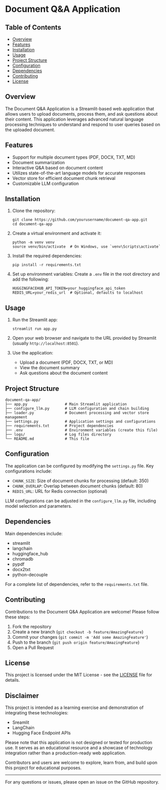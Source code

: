 # Document Q&A Application

## Table of Contents

- [Overview](#overview)
- [Features](#features)
- [Installation](#installation)
- [Usage](#usage)
- [Project Structure](#project-structure)
- [Configuration](#configuration)
- [Dependencies](#dependencies)
- [Contributing](#contributing)
- [License](#license)

## Overview

The Document Q&A Application is a Streamlit-based web application that allows users to upload documents, process them, and ask questions about their content. This application leverages advanced natural language processing techniques to understand and respond to user queries based on the uploaded document.

## Features

- Support for multiple document types (PDF, DOCX, TXT, MD)
- Document summarization
- Interactive Q&A based on document content
- Utilizes state-of-the-art language models for accurate responses
- Vector store for efficient document chunk retrieval
- Customizable LLM configuration

## Installation

1. Clone the repository:
   ```
   git clone https://github.com/yourusername/document-qa-app.git
   cd document-qa-app
   ```

2. Create a virtual environment and activate it:
   ```
   python -m venv venv
   source venv/bin/activate  # On Windows, use `venv\Scripts\activate`
   ```

3. Install the required dependencies:
   ```
   pip install -r requirements.txt
   ```

4. Set up environment variables:
   Create a `.env` file in the root directory and add the following:
   ```
   HUGGINGFACEHUB_API_TOKEN=your_huggingface_api_token
   REDIS_URL=your_redis_url  # Optional, defaults to localhost
   ```

## Usage

1. Run the Streamlit app:
   ```
   streamlit run app.py
   ```

2. Open your web browser and navigate to the URL provided by Streamlit (usually `http://localhost:8501`).

3. Use the application:
   - Upload a document (PDF, DOCX, TXT, or MD)
   - View the document summary
   - Ask questions about the document content

## Project Structure

```
document-qa-app/
├── app.py                 # Main Streamlit application
├── configure_llm.py       # LLM configuration and chain building
├── loader.py              # Document processing and vector store management
├── settings.py            # Application settings and configurations
├── requirements.txt       # Project dependencies
├── .env                   # Environment variables (create this file)
├── logs/                  # Log files directory
└── README.md              # This file
```

## Configuration

The application can be configured by modifying the `settings.py` file. Key configurations include:

- `CHUNK_SIZE`: Size of document chunks for processing (default: 350)
- `CHUNK_OVERLAP`: Overlap between document chunks (default: 80)
- `REDIS_URL`: URL for Redis connection (optional)

LLM configurations can be adjusted in the `configure_llm.py` file, including model selection and parameters.

## Dependencies

Main dependencies include:

- streamlit
- langchain
- huggingface_hub
- chromadb
- pypdf
- docx2txt
- python-decouple

For a complete list of dependencies, refer to the `requirements.txt` file.

## Contributing

Contributions to the Document Q&A Application are welcome! Please follow these steps:

1. Fork the repository
2. Create a new branch (`git checkout -b feature/AmazingFeature`)
3. Commit your changes (`git commit -m 'Add some AmazingFeature'`)
4. Push to the branch (`git push origin feature/AmazingFeature`)
5. Open a Pull Request

## License

This project is licensed under the MIT License - see the [LICENSE](LICENSE) file for details.

## Disclaimer

This project is intended as a learning exercise and demonstration of integrating these technologies:

- Sreamlit
- LangChain
- Hugging Face Endpoint APIs

Please note that this application is not designed or tested for production use. It serves as an educational resource and a showcase of technology integration rather than a production-ready web application.

Contributors and users are welcome to explore, learn from, and build upon this project for educational purposes.

---

For any questions or issues, please open an issue on the GitHub repository.